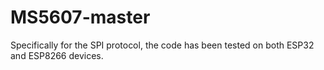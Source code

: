 # MS5607-master
Specifically for the SPI protocol, the code has been tested on both ESP32 and ESP8266 devices.
